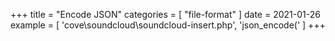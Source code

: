 +++
title = "Encode JSON"
categories = [ "file-format" ]
date = 2021-01-26
example = [
   'cove\soundcloud\soundcloud-insert.php', 'json_encode('
]
+++
